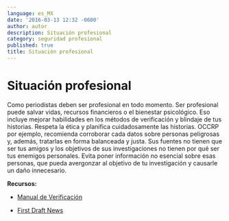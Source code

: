 ```yaml
---
language: es_MX
date: '2016-03-13 12:32 -0600'
author: autor
description: Situación profesional
category: seguridad profesional
published: true
title: Situación profesional
---
```



# Situación profesional

Como periodistas deben ser profesional en todo momento. Ser profesional puede salvar vidas, recursos financieros o el bienestar psicológico. Eso incluye mejorar habilidades en los métodos de verificación y blindaje de tus historias. Respeta la ética y planifica cuidadosamente las historias. OCCRP por ejemplo, recomienda corroborar cada datos sobre personas peligrosas y, además, tratarlas en forma balanceada y justa. Sus fuentes no tienen que ser tus amigos y los objetivos de sus investigaciones no tienen por qué ser tus enemigos personales. Evita poner información no esencial sobre esas personas, que pueda avergonzar al objetivo de tu investigación y causarle un daño innecesario.

**Recursos:**

- [Manual de Verificación](http://www.verificationhandbook.net)

- [First Draft News](http://firstdraftnews.com)

